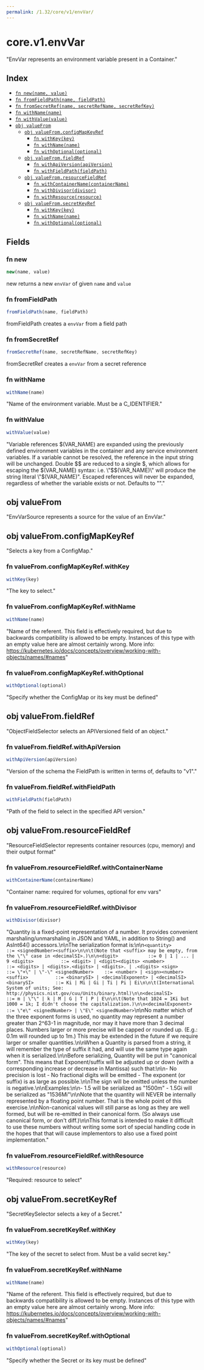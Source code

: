 ```yaml
---
permalink: /1.32/core/v1/envVar/
---
```


# core.v1.envVar

"EnvVar represents an environment variable present in a Container."

## Index

* [`fn new(name, value)`](#fn-new)
* [`fn fromFieldPath(name, fieldPath)`](#fn-fromfieldpath)
* [`fn fromSecretRef(name, secretRefName, secretRefKey)`](#fn-fromsecretref)
* [`fn withName(name)`](#fn-withname)
* [`fn withValue(value)`](#fn-withvalue)
* [`obj valueFrom`](#obj-valuefrom)
  * [`obj valueFrom.configMapKeyRef`](#obj-valuefromconfigmapkeyref)
    * [`fn withKey(key)`](#fn-valuefromconfigmapkeyrefwithkey)
    * [`fn withName(name)`](#fn-valuefromconfigmapkeyrefwithname)
    * [`fn withOptional(optional)`](#fn-valuefromconfigmapkeyrefwithoptional)
  * [`obj valueFrom.fieldRef`](#obj-valuefromfieldref)
    * [`fn withApiVersion(apiVersion)`](#fn-valuefromfieldrefwithapiversion)
    * [`fn withFieldPath(fieldPath)`](#fn-valuefromfieldrefwithfieldpath)
  * [`obj valueFrom.resourceFieldRef`](#obj-valuefromresourcefieldref)
    * [`fn withContainerName(containerName)`](#fn-valuefromresourcefieldrefwithcontainername)
    * [`fn withDivisor(divisor)`](#fn-valuefromresourcefieldrefwithdivisor)
    * [`fn withResource(resource)`](#fn-valuefromresourcefieldrefwithresource)
  * [`obj valueFrom.secretKeyRef`](#obj-valuefromsecretkeyref)
    * [`fn withKey(key)`](#fn-valuefromsecretkeyrefwithkey)
    * [`fn withName(name)`](#fn-valuefromsecretkeyrefwithname)
    * [`fn withOptional(optional)`](#fn-valuefromsecretkeyrefwithoptional)

## Fields

### fn new

```ts
new(name, value)
```

new returns a new `envVar` of given `name` and `value`

### fn fromFieldPath

```ts
fromFieldPath(name, fieldPath)
```

fromFieldPath creates a `envVar` from a field path

### fn fromSecretRef

```ts
fromSecretRef(name, secretRefName, secretRefKey)
```

fromSecretRef creates a `envVar` from a secret reference

### fn withName

```ts
withName(name)
```

"Name of the environment variable. Must be a C_IDENTIFIER."

### fn withValue

```ts
withValue(value)
```

"Variable references $(VAR_NAME) are expanded using the previously defined environment variables in the container and any service environment variables. If a variable cannot be resolved, the reference in the input string will be unchanged. Double $$ are reduced to a single $, which allows for escaping the $(VAR_NAME) syntax: i.e. \"$$(VAR_NAME)\" will produce the string literal \"$(VAR_NAME)\". Escaped references will never be expanded, regardless of whether the variable exists or not. Defaults to \"\"."

## obj valueFrom

"EnvVarSource represents a source for the value of an EnvVar."

## obj valueFrom.configMapKeyRef

"Selects a key from a ConfigMap."

### fn valueFrom.configMapKeyRef.withKey

```ts
withKey(key)
```

"The key to select."

### fn valueFrom.configMapKeyRef.withName

```ts
withName(name)
```

"Name of the referent. This field is effectively required, but due to backwards compatibility is allowed to be empty. Instances of this type with an empty value here are almost certainly wrong. More info: https://kubernetes.io/docs/concepts/overview/working-with-objects/names/#names"

### fn valueFrom.configMapKeyRef.withOptional

```ts
withOptional(optional)
```

"Specify whether the ConfigMap or its key must be defined"

## obj valueFrom.fieldRef

"ObjectFieldSelector selects an APIVersioned field of an object."

### fn valueFrom.fieldRef.withApiVersion

```ts
withApiVersion(apiVersion)
```

"Version of the schema the FieldPath is written in terms of, defaults to \"v1\"."

### fn valueFrom.fieldRef.withFieldPath

```ts
withFieldPath(fieldPath)
```

"Path of the field to select in the specified API version."

## obj valueFrom.resourceFieldRef

"ResourceFieldSelector represents container resources (cpu, memory) and their output format"

### fn valueFrom.resourceFieldRef.withContainerName

```ts
withContainerName(containerName)
```

"Container name: required for volumes, optional for env vars"

### fn valueFrom.resourceFieldRef.withDivisor

```ts
withDivisor(divisor)
```

"Quantity is a fixed-point representation of a number. It provides convenient marshaling/unmarshaling in JSON and YAML, in addition to String() and AsInt64() accessors.\n\nThe serialization format is:\n\n``` <quantity>        ::= <signedNumber><suffix>\n\n\t(Note that <suffix> may be empty, from the \"\" case in <decimalSI>.)\n\n<digit>           ::= 0 | 1 | ... | 9 <digits>          ::= <digit> | <digit><digits> <number>          ::= <digits> | <digits>.<digits> | <digits>. | .<digits> <sign>            ::= \"+\" | \"-\" <signedNumber>    ::= <number> | <sign><number> <suffix>          ::= <binarySI> | <decimalExponent> | <decimalSI> <binarySI>        ::= Ki | Mi | Gi | Ti | Pi | Ei\n\n\t(International System of units; See: http://physics.nist.gov/cuu/Units/binary.html)\n\n<decimalSI>       ::= m | \"\" | k | M | G | T | P | E\n\n\t(Note that 1024 = 1Ki but 1000 = 1k; I didn't choose the capitalization.)\n\n<decimalExponent> ::= \"e\" <signedNumber> | \"E\" <signedNumber> ```\n\nNo matter which of the three exponent forms is used, no quantity may represent a number greater than 2^63-1 in magnitude, nor may it have more than 3 decimal places. Numbers larger or more precise will be capped or rounded up. (E.g.: 0.1m will rounded up to 1m.) This may be extended in the future if we require larger or smaller quantities.\n\nWhen a Quantity is parsed from a string, it will remember the type of suffix it had, and will use the same type again when it is serialized.\n\nBefore serializing, Quantity will be put in \"canonical form\". This means that Exponent/suffix will be adjusted up or down (with a corresponding increase or decrease in Mantissa) such that:\n\n- No precision is lost - No fractional digits will be emitted - The exponent (or suffix) is as large as possible.\n\nThe sign will be omitted unless the number is negative.\n\nExamples:\n\n- 1.5 will be serialized as \"1500m\" - 1.5Gi will be serialized as \"1536Mi\"\n\nNote that the quantity will NEVER be internally represented by a floating point number. That is the whole point of this exercise.\n\nNon-canonical values will still parse as long as they are well formed, but will be re-emitted in their canonical form. (So always use canonical form, or don't diff.)\n\nThis format is intended to make it difficult to use these numbers without writing some sort of special handling code in the hopes that that will cause implementors to also use a fixed point implementation."

### fn valueFrom.resourceFieldRef.withResource

```ts
withResource(resource)
```

"Required: resource to select"

## obj valueFrom.secretKeyRef

"SecretKeySelector selects a key of a Secret."

### fn valueFrom.secretKeyRef.withKey

```ts
withKey(key)
```

"The key of the secret to select from.  Must be a valid secret key."

### fn valueFrom.secretKeyRef.withName

```ts
withName(name)
```

"Name of the referent. This field is effectively required, but due to backwards compatibility is allowed to be empty. Instances of this type with an empty value here are almost certainly wrong. More info: https://kubernetes.io/docs/concepts/overview/working-with-objects/names/#names"

### fn valueFrom.secretKeyRef.withOptional

```ts
withOptional(optional)
```

"Specify whether the Secret or its key must be defined"
